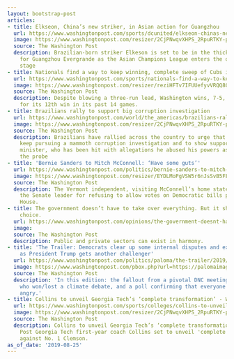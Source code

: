 ```yaml
---
layout: bootstrap-post
articles:
- title: Elkseon, China’s new striker, in Asian action for Guangzhou
  url: https://www.washingtonpost.com/sports/dcunited/elkseon-chinas-new-striker-in-asian-action-for-guangzhou/2019/08/25/58e3e3d0-c793-11e9-9615-8f1a32962e04_story.html
  image: https://www.washingtonpost.com/resizer/2CjPNwqvXHPS_2RpuRTKY-p3eVo=/1484x0/www.washingtonpost.com/pb/resources/img/twp-social-share.png
  source: The Washington Post
  description: Brazilian-born striker Elkeson is set to be in the thick of action
    for Guangzhou Evergrande as the Asian Champions League enters the quarterfinals
    stage
- title: Nationals find a way to keep winning, complete sweep of Cubs in extra innings
  url: https://www.washingtonpost.com/sports/nationals-find-a-way-to-keep-winning-complete-sweep-of-cubs-in-extra-innings/2019/08/25/0402db26-c763-11e9-a1fe-ca46e8d573c0_story.html
  image: https://www.washingtonpost.com/resizer/reziHFTv7IFUUefyvVRQQ80b-0M=/1484x0/arc-anglerfish-washpost-prod-washpost.s3.amazonaws.com/public/H6MAHFWHSAI6TIP6ZJDORVLTYA.jpg
  source: The Washington Post
  description: Despite blowing a three-run lead, Washington wins, 7-5, in 11 innings
    for its 12th win in its past 14 games.
- title: Brazilians rally to support big corruption investigation
  url: https://www.washingtonpost.com/world/the_americas/brazilians-rally-to-support-big-corruption-investigation/2019/08/25/31ac3442-c78f-11e9-9615-8f1a32962e04_story.html
  image: https://www.washingtonpost.com/resizer/2CjPNwqvXHPS_2RpuRTKY-p3eVo=/1484x0/www.washingtonpost.com/pb/resources/img/twp-social-share.png
  source: The Washington Post
  description: Brazilians have rallied across the country to urge that the government
    keep pursuing a mammoth corruption investigation and to show support for the justice
    minister, who has been hit with allegations he abused his powers as a judge overseeing
    the probe
- title: 'Bernie Sanders to Mitch McConnell: ‘Have some guts’'
  url: https://www.washingtonpost.com/politics/bernie-sanders-to-mitch-mcconnell-have-some-guts/2019/08/25/a7513908-c781-11e9-be05-f76ac4ec618c_story.html
  image: https://www.washingtonpost.com/resizer/EYDLMoPgVSW5r6nJsSvB5FEOk6w=/1484x0/arc-anglerfish-washpost-prod-washpost.s3.amazonaws.com/public/IQZSBBGHRMI6TPQF65VMJ3DBRQ.jpg
  source: The Washington Post
  description: The Vermont independent, visiting McConnell’s home state, takes on
    the Senate leader for refusing to allow votes on Democratic bills passed by the
    House.
- title: The government doesn’t have to take over everything. But it should expand
    choice.
  url: https://www.washingtonpost.com/opinions/the-government-doesnt-have-to-take-over-everything-but-it-should-expand-choice/2019/08/25/5a189b4c-c5ae-11e9-9986-1fb3e4397be4_story.html
  image: 
  source: The Washington Post
  description: Public and private sectors can exist in harmony.
- title: 'The Trailer: Democrats clear up some internal disputes and extend others
    as President Trump gets another challenger'
  url: https://www.washingtonpost.com/politics/paloma/the-trailer/2019/08/25/the-trailer-democrats-clear-up-some-internal-disputes-and-extend-others-as-president-trump-gets-another-challenger/5d616708602ff171a5d731e7/
  image: https://www.washingtonpost.com/pbox.php?url=https://palomaimages.washingtonpost.com/pr2/5688948ff961206add422a42c50f2fa2-3182-2121-70-8-PSOLK6WFEQI6TC7XZXRNTYEQKU.jpg&w=1484&op=resize&opt=1&filter=antialias&t=20170517
  source: The Washington Post
  description: 'In this edition: the fallout from a pivotal DNC meeting, the activists
    who won/lost a climate debate, and a poll confirming that everyone''s still pretty
    angry.'
- title: Collins to unveil Georgia Tech’s ‘complete transformation’ - Washington Post
  url: https://www.washingtonpost.com/sports/colleges/collins-to-unveil-georgia-techs-complete-transformation/2019/08/25/78e0a38c-c782-11e9-9615-8f1a32962e04_story.html
  image: https://www.washingtonpost.com/resizer/2CjPNwqvXHPS_2RpuRTKY-p3eVo=/1484x0/www.washingtonpost.com/pb/resources/img/twp-social-share.png
  source: The Washington Post
  description: Collins to unveil Georgia Tech’s ‘complete transformation’ Washington
    Post Georgia Tech first-year coach Collins set to unveil 'complete transformation'
    against No. 1 Clemson.
as_of_date: '2019-08-25'
---
```



